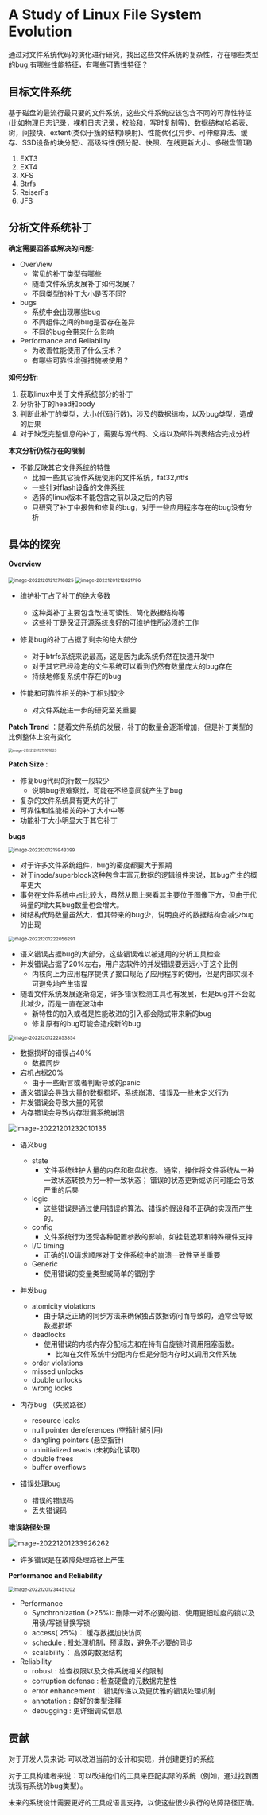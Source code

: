 # A Study of Linux File System Evolution

通过对文件系统代码的演化进行研究，找出这些文件系统的复杂性，存在哪些类型的bug,有哪些性能特征，有哪些可靠性特征？

## 目标文件系统

基于磁盘的最流行最只要的文件系统，这些文件系统应该包含不同的可靠性特征(比如物理日志记录，裸机日志记录，校验和，写时复制等)、数据结构(哈希表、树，间接块、extent(类似于簇的结构)映射)、性能优化(异步、可伸缩算法、缓存、SSD设备的块分配)、高级特性(预分配、快照、在线更新大小、多磁盘管理)

1. EXT3
2. EXT4
3. XFS
4. Btrfs
5. ReiserFs
6. JFS

## 分析文件系统补丁

**确定需要回答或解决的问题**:

- OverView
  - 常见的补丁类型有哪些
  - 随着文件系统发展补丁如何发展？
  - 不同类型的补丁大小是否不同?
- bugs
  - 系统中会出现哪些bug
  - 不同组件之间的bug是否存在差异
  - 不同的bug会带来什么影响
- Performance and Reliability
  - 为改善性能使用了什么技术？
  - 有哪些可靠性增强措施被使用？

**如何分析**:

1. 获取linux中关于文件系统部分的补丁
2. 分析补丁的head和body
3. 判断此补丁的类型，大小(代码行数)，涉及的数据结构，以及bug类型，造成的后果
4. 对于缺乏完整信息的补丁，需要与源代码、文档以及邮件列表结合完成分析



**本文分析仍然存在的限制**

- 不能反映其它文件系统的特性
  - 比如一些其它操作系统使用的文件系统，fat32,ntfs
  - 一些针对flash设备的文件系统
  - 选择的linux版本不能包含之前以及之后的内容
  - 只研究了补丁中报告和修复的bug，对于一些应用程序存在的bug没有分析



## 具体的探究

**Overview**

<img src="assert/image-20221201212716825.png" alt="image-20221201212716825" style="zoom: 67%;" />

<img src="assert/image-20221201212821796.png" alt="image-20221201212821796" style="zoom:67%;" />

- 维护补丁占了补丁的绝大多数
  - 这种类补丁主要包含改进可读性、简化数据结构等
  - 这些补丁是保证开源系统良好的可维护性所必须的工作

- 修复bug的补丁占据了剩余的绝大部分
  - 对于btrfs系统来说最高，这是因为此系统仍然在快速开发中
  - 对于其它已经稳定的文件系统可以看到仍然有数量庞大的bug存在
  - 持续地修复系统中存在的bug
- 性能和可靠性相关的补丁相对较少
  - 对文件系统进一步的研究至关重要



**Patch Trend** ：随着文件系统的发展，补丁的数量会逐渐增加，但是补丁类型的比例整体上没有变化

<img src="assert/image-20221201215101823.png" alt="image-20221201215101823" style="zoom:50%;" />



**Patch Size** : 

- 修复bug代码的行数一般较少
  - 说明bug很难察觉，可能在不经意间就产生了bug
- 复杂的文件系统具有更大的补丁
- 可靠性和性能相关的补丁大小中等
- 功能补丁大小明显大于其它补丁



**bugs**

<img src="assert/image-20221201215943399.png" alt="image-20221201215943399" style="zoom:67%;" />

- 对于许多文件系统组件，bug的密度都要大于预期
- 对于inode/superblock这种包含丰富元数据的逻辑组件来说，其bug产生的概率更大
- 事务在文件系统中占比较大，虽然从图上来看其主要位于图像下方，但由于代码量的增大其bug数量也会增大。
- 树结构代码数量虽然大，但其带来的bug少，说明良好的数据结构会减少bug的出现

<img src="assert/image-20221201222056291.png" alt="image-20221201222056291" style="zoom:67%;" />

- 语义错误占据bug的大部分，这些错误难以被通用的分析工具检查
- 并发错误占据了20%左右，用户态软件的并发错误要远远小于这个比例
  - 内核向上为应用程序提供了接口规范了应用程序的使用，但是内部实现不可避免地产生错误
- 随着文件系统发展逐渐稳定，许多错误检测工具也有发展，但是bug并不会就此减少，而是一直在波动中
  - 新特性的加入或者是性能改进的引入都会隐式带来新的bug
  - 修复原有的bug可能会造成新的bug



<img src="assert/image-20221201222853354.png" alt="image-20221201222853354" style="zoom:67%;" />

- 数据损坏的错误占40%
  - 数据同步
- 宕机占据20%
  - 由于一些断言或者判断导致的panic
- 语义错误会导致大量的数据损坏，系统崩溃、错误及一些未定义行为
- 并发错误会导致大量的死锁
- 内存错误会导致内存泄漏系统崩溃





![image-20221201232010135](assert/image-20221201232010135.png)



- 语义bug
  - state
    - 文件系统维护大量的内存和磁盘状态。 通常，操作将文件系统从一种一致状态转换为另一种一致状态； 错误的状态更新或访问可能会导致严重的后果
  - logic
    - 这些错误是通过使用错误的算法、错误的假设和不正确的实现而产生的。
  - config
    - 文件系统行为还受各种配置参数的影响，如挂载选项和特殊硬件支持
  - I/O timing
    - 正确的I/O请求顺序对于文件系统中的崩溃一致性至关重要
  - Generic
    - 使用错误的变量类型或简单的错别字

- 并发bug
  - atomicity violations
    - 由于缺乏正确的同步方法来确保独占数据访问而导致的，通常会导致数据损坏
  - deadlocks
    - 使用错误的内核内存分配标志和在持有自旋锁时调用阻塞函数。
      - 比如在文件系统中分配内存但是分配内存时又调用文件系统
  - order violations
  - missed unlocks
  - double unlocks
  - wrong locks

- 内存bug （失败路径）
  - resource leaks
  - null pointer dereferences (空指针解引用)
  - dangling pointers (悬空指针)
  - uninitialized reads (未初始化读取)
  - double frees
  - buffer overflows

- 错误处理bug
  - 错误的错误码
  - 丢失错误码



**错误路径处理**

![image-20221201233926262](assert/image-20221201233926262.png)



- 许多错误是在故障处理路径上产生



**Performance and Reliability**

<img src="assert/image-20221201234451202.png" alt="image-20221201234451202" style="zoom:67%;" />

- Performance 
  - Synchronization (>25%): 删除一对不必要的锁、使用更细粒度的锁以及用读/写锁替换写锁
  - access( 25%)： 缓存数据加快访问
  - schedule : 批处理机制，预读取，避免不必要的同步
  - scalability： 高效的数据结构
- Reliability 
  - robust : 检查权限以及文件系统相关的限制
  - corruption defense : 检查硬盘的元数据完整性
  - error enhancement： 错误传递以及更优雅的错误处理机制
  -  annotation  : 良好的类型注释
  - debugging  : 更详细调试信息



## 贡献

对于开发人员来说: 可以改进当前的设计和实现，并创建更好的系统

 对于工具构建者来说：可以改进他们的工具来匹配实际的系统（例如，通过找到困扰现有系统的bug类型）。

未来的系统设计需要更好的工具或语言支持，以使这些很少执行的故障路径正确。